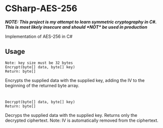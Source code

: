 # CSharp-AES-256
***NOTE: This project is my attempt to learn symmetric cryptography in C#. This is most likely insecure and should *\*NOT\** be used in production***

Implementation of AES-256 in C#

## Usage
```
Note: key size must be 32 bytes
Encrypt(byte[] data, byte[] key)
Return: byte[]
```
Encrypts the supplied data with the supplied key, adding the IV to the beginning of the returned byte array.
#
```
Decrypt(byte[] data, byte[] key)
Return: byte[]
```
Decryps the supplied data with the supplied key. Returns only the decrypted ciphertext.
Note: IV is automatically removed from the ciphertext.

